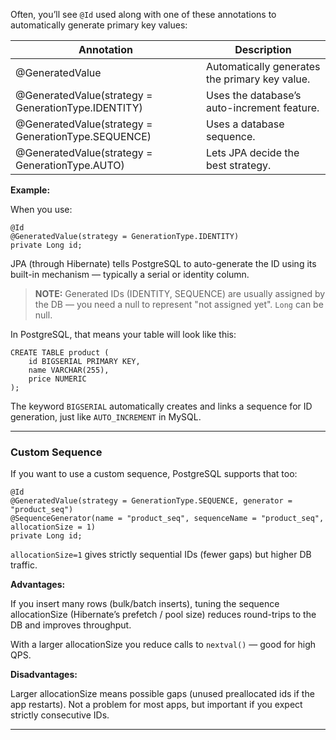 
Often, you’ll see `@Id` used along with one of these annotations to automatically generate primary key values:

|Annotation|Description|
|---|---|
|@GeneratedValue|Automatically generates the primary key value.|
|@GeneratedValue(strategy = GenerationType.IDENTITY)|Uses the database’s auto-increment feature.|
|@GeneratedValue(strategy = GenerationType.SEQUENCE)|Uses a database sequence.|
|@GeneratedValue(strategy = GenerationType.AUTO)|Lets JPA decide the best strategy.|

**Example:**

When you use:

```
@Id
@GeneratedValue(strategy = GenerationType.IDENTITY)
private Long id;
```

JPA (through Hibernate) tells PostgreSQL to auto-generate the ID using its built-in mechanism — typically a serial or identity column.

> **NOTE:** Generated IDs (IDENTITY, SEQUENCE) are usually assigned by the DB — you need a null to represent "not assigned yet". `Long` can be null.

In PostgreSQL, that means your table will look like this:

```
CREATE TABLE product (
    id BIGSERIAL PRIMARY KEY,
    name VARCHAR(255),
    price NUMERIC
);
```

The keyword `BIGSERIAL` automatically creates and links a sequence for ID generation, just like `AUTO_INCREMENT` in MySQL.

---
### Custom Sequence

If you want to use a custom sequence, PostgreSQL supports that too:

```
@Id
@GeneratedValue(strategy = GenerationType.SEQUENCE, generator = "product_seq")
@SequenceGenerator(name = "product_seq", sequenceName = "product_seq", allocationSize = 1)
private Long id;
```

`allocationSize=1` gives strictly sequential IDs (fewer gaps) but higher DB traffic.

**Advantages:**

If you insert many rows (bulk/batch inserts), tuning the sequence allocationSize (Hibernate’s prefetch / pool size) reduces round-trips to the DB and improves throughput.

With a larger allocationSize you reduce calls to `nextval()` — good for high QPS.

**Disadvantages:**

Larger allocationSize means possible gaps (unused preallocated ids if the app restarts). Not a problem for most apps, but important if you expect strictly consecutive IDs.



---

